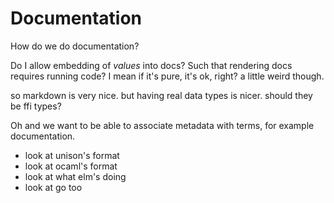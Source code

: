 # Documentation

How do we do documentation?

Do I allow embedding of *values* into docs? Such that rendering docs requires running code?
I mean if it's pure, it's ok, right?
a little weird though.

so markdown is very nice.
but having real data types is nicer.
should they be ffi types?

Oh and we want to be able to associate metadata with terms, for example documentation.

- look at unison's format
- look at ocaml's format
- look at what elm's doing
- look at go too
